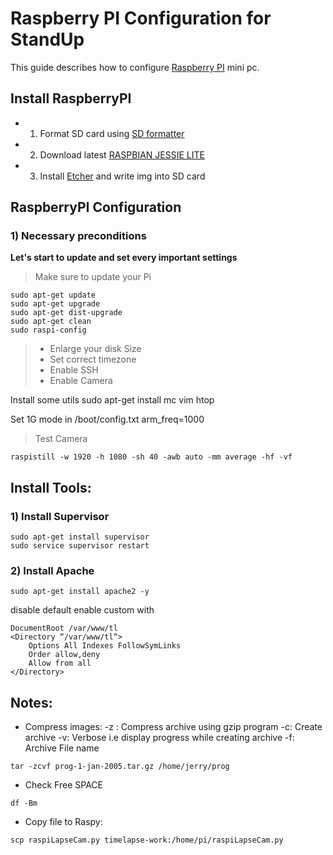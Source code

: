 # Raspberry PI Configuration for StandUp

This guide describes how to configure [Raspberry PI](https://www.raspberrypi.org/) mini pc.

## Install RaspberryPI
- 1. Format SD card using [SD formatter](https://www.sdcard.org/downloads/formatter_4/)
- 2. Download latest [RASPBIAN JESSIE LITE](https://www.raspberrypi.org/downloads/raspbian/)
- 3. Install [Etcher](https://etcher.io/) and write img into SD card

## RaspberryPI Configuration

### 1) Necessary preconditions

**Let's start to update and set every important settings**

> Make sure to update your Pi

```
sudo apt-get update
sudo apt-get upgrade
sudo apt-get dist-upgrade
sudo apt-get clean
sudo raspi-config
```

> - Enlarge your disk Size
> - Set correct timezone
> - Enable SSH
> - Enable Camera

Install some utils
sudo apt-get install mc vim htop

Set 1G mode in /boot/config.txt
arm_freq=1000

> Test Camera
```
raspistill -w 1920 -h 1080 -sh 40 -awb auto -mm average -hf -vf
```

## Install Tools:


### 1) Install Supervisor

```
sudo apt-get install supervisor
sudo service supervisor restart
```

### 2) Install Apache

```
sudo apt-get install apache2 -y
```

disable default enable custom with 

```
DocumentRoot /var/www/tl
<Directory “/var/www/tl“>
    Options All Indexes FollowSymLinks
    Order allow,deny
    Allow from all
</Directory>
```

## Notes:

- Compress images:
-z : Compress archive using gzip program
-c: Create archive
-v: Verbose i.e display progress while creating archive
-f: Archive File name

```
tar -zcvf prog-1-jan-2005.tar.gz /home/jerry/prog
```

- Check Free SPACE
```
df -Bm
```


- Copy file to Raspy:

```
scp raspiLapseCam.py timelapse-work:/home/pi/raspiLapseCam.py


```
